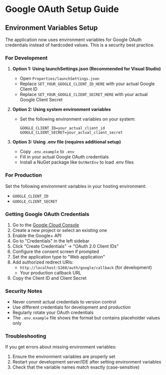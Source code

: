 # Google OAuth Setup Guide

## Environment Variables Setup

The application now uses environment variables for Google OAuth credentials instead of hardcoded values. This is a security best practice.

### For Development

1. **Option 1: Using launchSettings.json (Recommended for Visual Studio)**
   - Open `Properties/launchSettings.json`
   - Replace `SET_YOUR_GOOGLE_CLIENT_ID_HERE` with your actual Google Client ID
   - Replace `SET_YOUR_GOOGLE_CLIENT_SECRET_HERE` with your actual Google Client Secret

2. **Option 2: Using system environment variables**
   - Set the following environment variables on your system:
     ```
     GOOGLE_CLIENT_ID=your_actual_client_id
     GOOGLE_CLIENT_SECRET=your_actual_client_secret
     ```

3. **Option 3: Using .env file (requires additional setup)**
   - Copy `.env.example` to `.env`
   - Fill in your actual Google OAuth credentials
   - Install a NuGet package like `DotNetEnv` to load .env files

### For Production

Set the following environment variables in your hosting environment:
- `GOOGLE_CLIENT_ID`
- `GOOGLE_CLIENT_SECRET`

### Getting Google OAuth Credentials

1. Go to the [Google Cloud Console](https://console.cloud.google.com/)
2. Create a new project or select an existing one
3. Enable the Google+ API
4. Go to "Credentials" in the left sidebar
5. Click "Create Credentials" → "OAuth 2.0 Client IDs"
6. Configure the consent screen if prompted
7. Set the application type to "Web application"
8. Add authorized redirect URIs:
   - `http://localhost:5260/auth/google/callback` (for development)
   - Your production callback URL
9. Copy the Client ID and Client Secret

### Security Notes

- Never commit actual credentials to version control
- Use different credentials for development and production
- Regularly rotate your OAuth credentials
- The `.env.example` file shows the format but contains placeholder values only

### Troubleshooting

If you get errors about missing environment variables:
1. Ensure the environment variables are properly set
2. Restart your development server/IDE after setting environment variables
3. Check that the variable names match exactly (case-sensitive)
